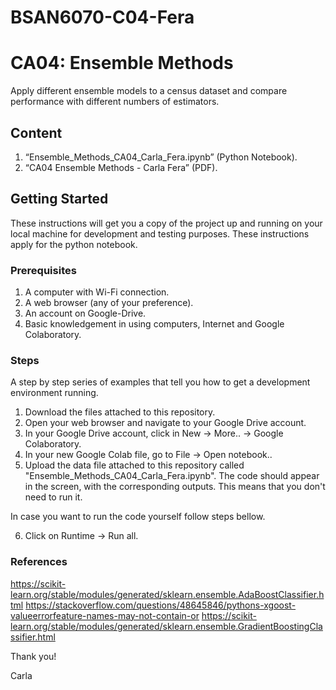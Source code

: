 # BSAN6070-C04-Fera
# CA04: Ensemble Methods

Apply different ensemble models to a census dataset and compare performance with different numbers of estimators. 

## Content

1) “Ensemble_Methods_CA04_Carla_Fera.ipynb” (Python Notebook).
2) “CA04 Ensemble Methods - Carla Fera” (PDF). 

## Getting Started

These instructions will get you a copy of the project up and running on your local machine for development and testing purposes. These instructions apply for the python notebook. 

### Prerequisites

1) A computer with Wi-Fi connection.
2) A web browser (any of your preference). 
2) An account on Google-Drive.
3) Basic knowledgement in using computers, Internet and Google Colaboratory. 

### Steps

A step by step series of examples that tell you how to get a development environment running.

1) Download the files attached to this repository. 
2) Open your web browser and navigate to your Google Drive account. 
3) In your Google Drive account, click in New -> More.. -> Google Colaboratory.
4) In your new Google Colab file, go to File -> Open notebook.. 
5) Upload the data file attached to this repository called "Ensemble_Methods_CA04_Carla_Fera.ipynb".
The code should appear in the screen, with the corresponding outputs. This means that you don't need to run it.

In case you want to run the code yourself follow steps bellow. 

6) Click on Runtime -> Run all.

### References

https://scikit-learn.org/stable/modules/generated/sklearn.ensemble.AdaBoostClassifier.html
https://stackoverflow.com/questions/48645846/pythons-xgoost-valueerrorfeature-names-may-not-contain-or
https://scikit-learn.org/stable/modules/generated/sklearn.ensemble.GradientBoostingClassifier.html

Thank you!

Carla

